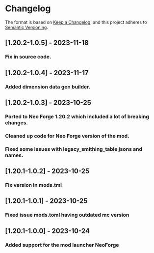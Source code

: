 # Changelog

The format is based on [Keep a Changelog](https://keepachangelog.com/en/1.0.0/),
and this project adheres to [Semantic Versioning](https://semver.org/spec/v2.0.0.html).

## [1.20.2-1.0.5] - 2023-11-18

### Fix in source code.

## [1.20.2-1.0.4] - 2023-11-17

### Added dimension data gen builder.


## [1.20.2-1.0.3] - 2023-10-25

### Ported to Neo Forge 1.20.2 which included a lot of breaking changes.
### Cleaned up code for Neo Forge version of the mod.
### Fixed some issues with legacy_smithing_table jsons and names.

## [1.20.1-1.0.2] - 2023-10-25

### Fix version in mods.tml

## [1.20.1-1.0.1] - 2023-10-25

### Fixed issue mods.toml having outdated mc version

## [1.20.1-1.0.0] - 2023-10-24

### Added support for the mod launcher NeoForge